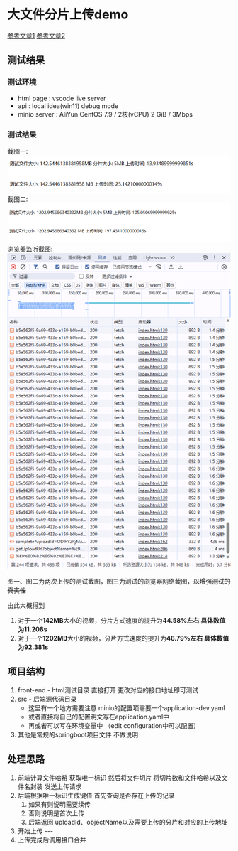 # 大文件分片上传demo

[参考文章1](https://juejin.cn/post/7213275960900632632)
[参考文章2](https://juejin.cn/post/7039554714077233189)

## 测试结果

### 测试环境

- html page : vscode live server
- api : local idea(win11) debug mode
- minio server : AliYun CentOS 7.9 / 2核(vCPU) 2 GiB / 3Mbps

### 测试结果

截图一:
<img src="./assets/test1.png" alt="测试结果1">
截图二:
<img src="./assets/test2.png" alt="测试结果2">
浏览器监听截图:
<img src="./assets/chunks.png" alt="网络情况">

图一、图二为两次上传的测试截图，图三为测试的浏览器网络截图，~~以增强测试的真实性~~

由此大概得到
1. 对于一个**142MB**大小的视频，分片方式速度的提升为**44.58%**左右 具体数值为**11.208s**
2. 对于一个**1202MB**大小的视频，分片方式速度的提升为**46.79%**左右 具体数值为**92.381s**

## 项目结构

1. front-end - html测试目录 直接打开 更改对应的接口地址即可测试
2. src - 后端源代码目录
   - 这里有一个地方需要注意 minio的配置项需要一个application-dev.yaml
   - 或者直接将自己的配置明文写在application.yaml中
   - 再或者可以写在环境变量中 （edit configuration中可以配置）
3. 其他是常规的springboot项目文件 不做说明

## 处理思路

1. 前端计算文件哈希 获取唯一标识 然后将文件切片 将切片数和文件哈希以及文件名封装 发送上传请求
2. 后端根据唯一标识生成键值 首先查询是否存在上传的记录
   1. 如果有则说明需要续传
   2. 否则说明是首次上传
   3. 后端返回 uploadId、objectName以及需要上传的分片和对应的上传地址
3. 开始上传 ---
4. 上传完成后调用接口合并
